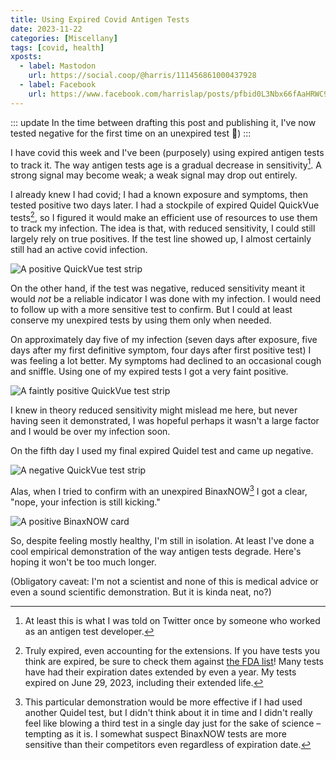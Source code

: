 ```yaml
---
title: Using Expired Covid Antigen Tests
date: 2023-11-22
categories: [Miscellany]
tags: [covid, health]
xposts:
  - label: Mastodon
    url: https://social.coop/@harris/111456861000437928
  - label: Facebook
    url: https://www.facebook.com/harrislap/posts/pfbid0L3Nbx66fAaHRWC9XFVkQoc3eJWK6ZaW71jviyRoa8Z4EYf5hQWTUsYMtV1sRBJ4tl
---
```


::: update
In the time between drafting this post and publishing it, I've now tested negative for the first time on an unexpired test 🎉)
:::

I have covid this week and I've been (purposely) using expired antigen tests to track it. The way antigen tests age is a gradual decrease in sensitivity[^1]. A strong signal may become weak; a weak signal may drop out entirely.

I already knew I had covid; I had a known exposure and symptoms, then tested positive two days later. I had a stockpile of expired Quidel QuickVue tests[^2], so I figured it would make an efficient use of resources to use them to track my infection. The idea is that, with reduced sensitivity, I could still largely rely on true positives. If the test line showed up, I almost certainly still had an active covid infection.

![A positive QuickVue test strip](/media/using-expired-covid-antigen-tests/positive.jpeg)

On the other hand, if the test was negative, reduced sensitivity meant it would *not* be a reliable indicator I was done with my infection. I would need to follow up with a more sensitive test to confirm. But I could at least conserve my unexpired tests by using them only when needed.

On approximately day five of my infection (seven days after exposure, five days after my first definitive symptom, four days after first positive test) I was feeling a lot better. My symptoms had declined to an occasional cough and sniffle. Using one of my expired tests I got a very faint positive.

![A faintly positive QuickVue test strip](/media/using-expired-covid-antigen-tests/faint.jpeg)

I knew in theory reduced sensitivity might mislead me here, but never having seen it demonstrated, I was hopeful perhaps it wasn't a large factor and I would be over my infection soon.

On the fifth day I used my final expired Quidel test and came up negative.

![A negative QuickVue test strip](/media/using-expired-covid-antigen-tests/negative.jpeg)

Alas, when I tried to confirm with an unexpired BinaxNOW[^3] I got a clear, "nope, your infection is still kicking."

![A positive BinaxNOW card](/media/using-expired-covid-antigen-tests/binax.jpeg)

So, despite feeling mostly healthy, I'm still in isolation. At least I've done a cool empirical demonstration of the way antigen tests degrade. Here's hoping it won't be too much longer.

(Obligatory caveat: I'm not a scientist and none of this is medical advice or even a sound scientific demonstration. But it is kinda neat, no?)

[^1]: At least this is what I was told on Twitter once by someone who worked as an antigen test developer.
[^2]: Truly expired, even accounting for the extensions. If you have tests you think are expired, be sure to check them against [the FDA list](https://www.fda.gov/medical-devices/coronavirus-covid-19-and-medical-devices/home-otc-covid-19-diagnostic-tests)! Many tests have had their expiration dates extended by even a year. My tests expired on June 29, 2023, including their extended life.
[^3]: This particular demonstration would be more effective if I had used another Quidel test, but I didn't think about it in time and I didn't really feel like blowing a third test in a single day just for the sake of science – tempting as it is. I somewhat suspect BinaxNOW tests are more sensitive than their competitors even regardless of expiration date.
